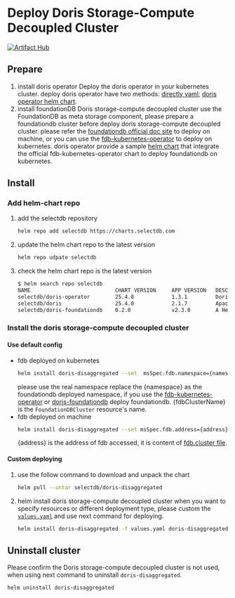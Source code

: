 # Deploy Doris Storage-Compute Decoupled Cluster
[![Artifact Hub](https://img.shields.io/endpoint?url=https://artifacthub.io/badge/repository/doris)](https://artifacthub.io/packages/search?repo=doris)

## Prepare
1. install doris operator
    Deploy the doris operator in your kubernetes cluster. deploy doris operator have two methods: [directly yaml](https://github.com/apache/doris-operator); [doris operator helm chart](https://artifacthub.io/packages/helm/doris/doris-operator).
2. install foundationDB
    Doris storage-compute decoupled cluster use the FoundationDB as meta storage component, please prepare a foundationdb cluster before deploy doris storage-compute decoupled cluster. please refer the [foundationdb official doc site](https://apple.github.io/foundationdb/administration.html#starting-and-stopping) to deploy on machine, or you can use the [fdb-kubernetes-operator](https://github.com/FoundationDB/fdb-kubernetes-operator) to deploy on kubernetes. doris operator provide a sample [helm chart](https://artifacthub.io/packages/helm/doris/doris-foundationdb) that integrate the official fdb-kubernetes-operator chart to deploy foundationdb on kubernetes. 

## Install
### Add helm-chart repo
1. add the selectdb repository
    ```Bash
    helm repo add selectdb https://charts.selectdb.com
    ```
2. update the helm chart repo to the latest version
    ```Bash
    helm repo udpate selectdb
    ```
3. check the helm chart repo is the latest version
    ```Bash
    $ helm search repo selectdb
    NAME                           CHART VERSION     APP VERSION   DESCRIPTION
    selectdb/doris-operator        25.4.0            1.3.1         Doris-operator for doris creat ...
    selectdb/doris                 25.4.0            2.1.7         Apache Doris is an easy-to-use ...
    selectdb/doris-foundationdb    0.2.0             v2.3.0        A Helm chart for foundationDB  ...
    ```
### Install the doris storage-compute decoupled cluster
#### Use default config
- fdb deployed on kubernetes
    ```Bash
    helm install doris-disaggregated --set  msSpec.fdb.namespace={namespace} --set msSpec.fdb.fdbClusterName={fdbClusterName}
    ```
    please use the real namespace replace the {namespace} as the foundationdb deployed namespace, if you use the [fdb-kubernetes-operator]() or [doris-foundationdb]() deploy foundationdb.
    {fdbClusterName} is the `FoundationDBCluster` resource's name. 
- fdb deployed on machine
    ```Bash
    helm install doris-disaggregated --set msSpec.fdb.address={address}
    ```
  {address} is the address of fdb accessed, it is content of [fdb.cluster file](https://apple.github.io/foundationdb/administration.html#cluster-files).

#### Custom deploying
1. use the follow command to download and unpack the chart
    ```Bash
    helm pull --untar selectdb/doris-disaggregated
    ```

2. helm install doris storage-compute decoupled cluster
    when you want to specify resources or different deployment type, please custom the [`values.yaml`](./values.yaml) and use next command for deploying.
    ```Bash
    helm install doris-disaggregated -f values.yaml doris-disaggregated
    ```
## Uninstall cluster
Please confirm the Doris storage-compute decoupled cluster is not used, when using next command to uninstall `doris-disaggregated`.
```Bash
helm uninstall doris-disaggregated
```
